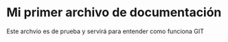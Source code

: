 # Mi primer archivo de documentación 
Este archvio es de prueba y servirá para entender como funciona GIT